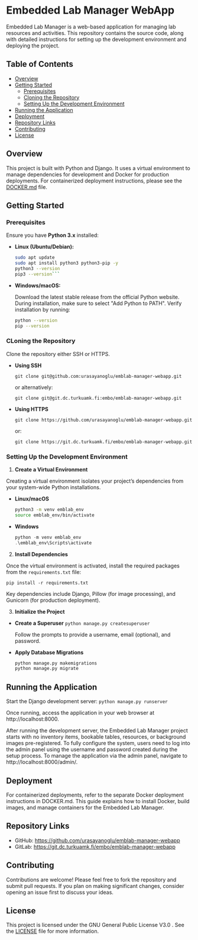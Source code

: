 # Embedded Lab Manager WebApp

Embedded Lab Manager is a web-based application for managing lab resources and activities. This repository contains the source code, along with detailed instructions for setting up the development environment and deploying the project.

## Table of Contents

- [Overview](#overview)
- [Getting Started](#getting-started)
  - [Prerequisites](#prerequisites)
  - [Cloning the Repository](#cloning-the-repository)
  - [Setting Up the Development Environment](#setting-up-the-development-environment)
- [Running the Application](#running-the-application)
- [Deployment](#deployment)
- [Repository Links](#repository-links)
- [Contributing](#contributing)
- [License](#license)

## Overview

This project is built with Python and Django. It uses a virtual environment to manage dependencies for development and Docker for production deployments. For containerized deployment instructions, please see the [DOCKER.md](DOCKER.md) file.

## Getting Started

### Prerequisites

Ensure you have **Python 3.x** installed:

- **Linux (Ubuntu/Debian):**
  
  ```bash
  sudo apt update
  sudo apt install python3 python3-pip -y
  python3 --version
  pip3 --version```

- **Windows/macOS:**
  
  Download the latest stable release from the official Python website. During installation, make sure to select "Add Python to PATH". Verify installation by running:

  ```bash
  python --version 
  pip --version
  ```

### CLoning the Repository

Clone the repository either SSH or HTTPS.

- **Using SSH**

  `git clone git@github.com:urasayanoglu/emblab-manager-webapp.git`

  or alternatively:

  `git clone git@git.dc.turkuamk.fi:embo/emblab-manager-webapp.git`

- **Using HTTPS**

  `git clone https://github.com/urasayanoglu/emblab-manager-webapp.git`

  or:

  `git clone https://git.dc.turkuamk.fi/embo/emblab-manager-webapp.git`

### Setting Up the Development Environment

1. **Create a Virtual Environment**

  Creating a virtual environment isolates your project’s dependencies from your system-wide Python installations.

- **Linux/macOS**

  ```bash
  python3 -m venv emblab_env
  source emblab_env/bin/activate
  ```

- **Windows**

  ```powershell
  python -m venv emblab_env
  .\emblab_env\Scripts\activate
  ```

2. **Install Dependencies**

  Once the virtual environment is activated, install the required packages from the `requirements.txt` file:

  `pip install -r requirements.txt`

  Key dependencies include Django, Pillow (for image processing), and Gunicorn (for production deployment).

3. **Initialize the Project**

- **Create a Superuser**
  `python manage.py createsuperuser`

  Follow the prompts to provide a username, email (optional), and password.

- **Apply Database Migrations**

  ```bash
  python manage.py makemigrations
  python manage.py migrate
  ```

## Running the Application

Start the Django development server:
`python manage.py runserver`

Once running, access the application in your web browser at http://localhost:8000. 

After running the development server, the Embedded Lab Manager project starts with no inventory items, bookable tables, resources, or background images pre-registered. To fully configure the system, users need to log into the admin panel using the username and password created during the setup process. To manage the application via the admin panel, navigate to http://localhost:8000/admin/.

## Deployment

For containerized deployments, refer to the separate Docker deployment instructions in DOCKER.md. This guide explains how to install Docker, build images, and manage containers for the Embedded Lab Manager.

## Repository Links

- GitHub:  https://github.com/urasayanoglu/emblab-manager-webapp
- GitLab:  https://git.dc.turkuamk.fi/embo/emblab-manager-webapp

## Contributing

Contributions are welcome! Please feel free to fork the repository and submit pull requests. If you plan on making significant changes, consider opening an issue first to discuss your ideas.

## License

This project is licensed under the GNU General Public License V3.0 . See the [LICENSE](./LICENSE) file for more information.